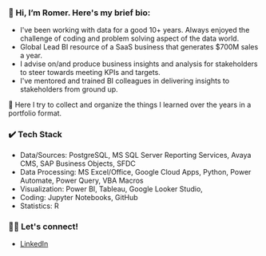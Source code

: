 ### 👋 Hi, I’m Romer. Here's my brief bio:

- I've been working with data for a good 10+ years. Always enjoyed the challenge of coding and problem solving aspect of the data world. 
- Global Lead BI resource of a SaaS business that generates $700M sales a year.
- I advise on/and produce business insights and analysis for stakeholders to steer towards meeting KPIs and targets.
- I've mentored and trained BI colleagues in delivering insights to stakeholders from ground up.
  
:open_file_folder: Here I try to collect and organize the things I learned over the years in a portfolio format.

### :heavy_check_mark: Tech Stack

- Data/Sources: PostgreSQL, MS SQL Server Reporting Services, Avaya CMS, SAP Business Objects, SFDC
- Data Processing: MS Excel/Office, Google Cloud Apps, Python, Power Automate, Power Query, VBA Macros
- Visualization: Power BI, Tableau, Google Looker Studio, 
- Coding: Jupyter Notebooks, GitHub
- Statistics: R 


### :raising_hand_man: Let's connect!

- [LinkedIn](https://www.linkedin.com/in/romerd/)


<!---
Romer-D/Romer-D is a ✨ special ✨ repository because its `README.md` (this file) appears on your GitHub profile.
You can click the Preview link to take a look at your changes.
--->

